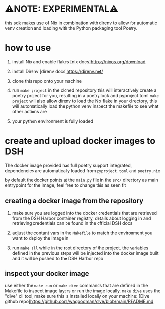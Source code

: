 # ⚠️NOTE: EXPERIMENTAL⚠️

this sdk makes use of Nix in combination with direnv to allow for automatic venv creation and loading with the Python packaging tool Poetry.

# how to use

1. install Nix and enable flakes
   [nix docs]https://nixos.org/download

2. install Direnv
   [direnv docs]https://direnv.net/

3. clone this repo onto your machine

4. run `make project` in the cloned repository
   this will interactively create a poetry project for you, resulting in a poetry.lock and pyproject.toml
   `make project` will also allow direnv to load the Nix flake in your directory, this will automatically load the python venv
   inspect the makefile to see what other actions are

5. your python environment is fully loaded

# create and upload docker images to DSH

The docker image provided has full poetry support integrated, dependencies are automatically loaded from `pyproject.toml` and `poetry.nix`

by default the docker points at the `main.py` file in the `src/` directory as main entrypoint for the image, feel free to change this as seen fit

## creating a docker image from the repository

1. make sure you are logged into the docker credentials that are retrieved from the DSH Harbor container registry, details about logging in and retrieving credentials can be found in the official DSH docs

2. adjust the contant vars in the `Makefile` to match the environment you want to deploy the image in

3. run `make all` while in the root directory of the project. the variables defined in the previous steps will be injected into the docker image built and it will be pushed to the DSH Harbor repo

## inspect your docker image

use either the `make run` or `make dive` commands that are defined in the Makefile to inspect image layers or run the image locally.
`make dive` uses the "dive" cli tool, make sure this is installed locally on your machine: [Dive github repo]https://github.com/wagoodman/dive/blob/main/README.md
